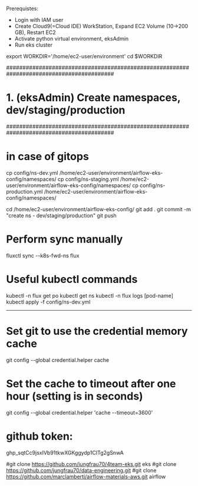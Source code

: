 Prerequistes:
- Login with IAM user
- Create Cloud9(=Cloud IDE) WorkStation, Expand EC2 Volume (10->200 GB), Restart EC2
- Activate python virtual environment, eksAdmin
- Run eks cluster

export WORKDIR='/home/ec2-user/environment'
cd $WORKDIR

#########################################################################################
# 1. (eksAdmin) Create namespaces, dev/staging/production
#########################################################################################

# in case of gitops
cp config/ns-dev.yml /home/ec2-user/environment/airflow-eks-config/namespaces/
cp config/ns-staging.yml /home/ec2-user/environment/airflow-eks-config/namespaces/
cp config/ns-production.yml /home/ec2-user/environment/airflow-eks-config/namespaces/

cd /home/ec2-user/environment/airflow-eks-config/
git add .
git commit -m "create ns - dev/staging/production"
git push

# Perform sync manually
fluxctl sync --k8s-fwd-ns flux

# Useful kubectl commands
kubectl -n flux get po
kubectl get ns
kubectl -n flux logs [pod-name]
kubectl apply -f config/ns-dev.yml


******************************
# Set git to use the credential memory cache
git config --global credential.helper cache

# Set the cache to timeout after one hour (setting is in seconds)
git config --global credential.helper 'cache --timeout=3600'

# github token: 
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


#git clone https://github.com/jungfrau70/4team-eks.git eks
#git clone https://github.com/jungfrau70/data-engineering.git
#git clone https://github.com/marclamberti/airflow-materials-aws.git airflow